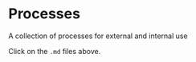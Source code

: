 # Processes
A collection of processes for external and internal use

Click on the `.md` files above.
